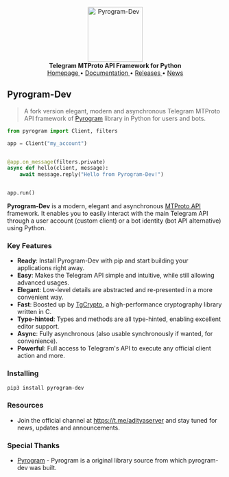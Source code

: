 <p align="center">
    <a href="https://github.com/pyrogram-dev/pyrogram-dev">
        <img src="https://graph.org/file/0fef218ce9414e4115c3d.png" alt="Pyrogram-Dev" width="128">
    </a>
    <br>
    <b>Telegram MTProto API Framework for Python</b>
    <br>
    <a href="https://github.com/pyrogram-dev/pyrogram-dev">
        Homepage
    </a>
    •
    <a href="https://docs.pyrogram.org">
        Documentation
    </a>
    •
    <a href="https://github.com/pyrogram-dev/pyrogram-dev/releases/latest">
        Releases
    </a>
    •
    <a href="https://t.me/AdityaServer">
        News
    </a>
</p>

## Pyrogram-Dev

> A fork version elegant, modern and asynchronous Telegram MTProto API framework of [Pyrogram](https://github.com/pyrogram/pyrogram) library in Python for users and bots.


``` python
from pyrogram import Client, filters

app = Client("my_account")


@app.on_message(filters.private)
async def hello(client, message):
    await message.reply("Hello from Pyrogram-Dev!")


app.run()
```

**Pyrogram-Dev** is a modern, elegant and asynchronous [MTProto API](https://github.com/pyrogram-dev/pyrogram-dev)
framework. It enables you to easily interact with the main Telegram API through a user account (custom client) or a bot
identity (bot API alternative) using Python.


### Key Features

- **Ready**: Install Pyrogram-Dev with pip and start building your applications right away.
- **Easy**: Makes the Telegram API simple and intuitive, while still allowing advanced usages.
- **Elegant**: Low-level details are abstracted and re-presented in a more convenient way.
- **Fast**: Boosted up by [TgCrypto](https://github.com/pyrogram/tgcrypto), a high-performance cryptography library written in C.  
- **Type-hinted**: Types and methods are all type-hinted, enabling excellent editor support.
- **Async**: Fully asynchronous (also usable synchronously if wanted, for convenience).
- **Powerful**: Full access to Telegram's API to execute any official client action and more.

### Installing

``` bash
pip3 install pyrogram-dev
```

### Resources

- Join the official channel at https://t.me/adityaserver and stay tuned for news, updates and announcements.


### Special Thanks

- [Pyrogram](https://github.com/pyrogram/pyrogram) - Pyrogram is a original library source from which pyrogram-dev was built.


